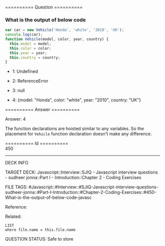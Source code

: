 ========== Question ==========  

### What is the output of below code

```javascript
var car = new Vehicle('Honda', 'white', '2010', 'UK');
console.log(car);
function Vehicle(model, color, year, country) {
  this.model = model;
  this.color = color;
  this.year = year;
  this.country = country;
}
```

- 1: Undefined

- 2: ReferenceError

- 3: null

- 4: {model: "Honda", color: "white", year: "2010", country: "UK"}  

========== Answer ==========  

Answer: 4

The function declarations are hoisted similar to any variables. So the placement
for `Vehicle` function declaration doesn't make any difference.

========== Id ==========  
450

---

DECK INFO

TARGET DECK: Javascript::Interview::SJIQ - Javascript interview questions - sudheer jonna::Part I - Introduction::Chapter 2 - Coding Exercises

FILE TAGS: #Javascript::#Interview::#SJIQ-Javascript-interview-questions-sudheer-jonna::#Part-I-Introduction::#Chapter-2-Coding-Exercises::#450-What-is-the-output-of-below-code-javasc

Reference:

Related:

```dataview
LIST
where file.name = this.file.name
```

QUESTION STATUS: Safe to store

